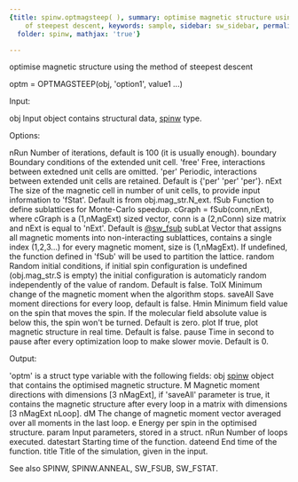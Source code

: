 ```yaml
---
{title: spinw.optmagsteep( ), summary: optimise magnetic structure using the method
    of steepest descent, keywords: sample, sidebar: sw_sidebar, permalink: spinw_optmagsteep.html,
  folder: spinw, mathjax: 'true'}

---
```

optimise magnetic structure using the method of steepest descent
 
optm = OPTMAGSTEEP(obj, 'option1', value1 ...)
 
 
Input:
 
obj             Input object contains structural data, [spinw](spinw.html) type.
 
Options:
 
nRun      Number of iterations, default is 100 (it is usually enough).
boundary  Boundary conditions of the extended unit cell.
              'free'  Free, interactions between extedned unit cells are
                      omitted.
              'per'   Periodic, interactions between extended unit cells
                      are retained.
          Default is {'per' 'per' 'per'}.
nExt      The size of the magnetic cell in number of unit cells, to
          provide input information to 'fStat'.
          Default is from obj.mag_str.N_ext.
fSub      Function to define sublattices for Monte-Carlo speedup.
          cGraph = fSub(conn,nExt), where cGraph is a (1,nMagExt) sized
          vector, conn is a (2,nConn) size matrix and nExt is equal to
          'nExt'. Default is <a href="matlab: doc [sw_fsub](sw_fsub.html)">@sw_fsub</a>
subLat    Vector that assigns all magnetic moments into non-interacting
          sublattices, contains a single index (1,2,3...) for every
          magnetic moment, size is (1,nMagExt). If undefined, the
          function defined in 'fSub' will be used to partition the
          lattice.
random    Random initial conditions, if initial spin configuration
          is undefined (obj.mag_str.S is empty) the initial configuration
          is automaticly random independently of the value of random.
          Default is false.
TolX      Minimum change of the magnetic moment when the algorithm stops.
saveAll   Save moment directions for every loop, default is false.
Hmin      Minimum field value on the spin that moves the spin. If the
          molecular field absolute value is below this, the spin won't be
          turned. Default is zero.
plot      If true, plot magnetic structure in real time. Default is false. 
pause     Time in second to pause after every optimization loop to make
          slower movie. Default is 0.
 
Output:
 
'optm' is a struct type variable with the following fields:
obj       [spinw](spinw.html) object that contains the optimised magnetic structure.
M         Magnetic moment directions with dimensions [3 nMagExt], if
          'saveAll' parameter is true, it contains the magnetic structure
          after every loop in a matrix with dimensions [3 nMagExt nLoop].
dM     	The change of magnetic moment vector averaged over all moments
          in the last loop.
e         Energy per spin in the optimised structure.
param     Input parameters, stored in a struct.
nRun      Number of loops executed.
datestart Starting time of the function.
dateend   End time of the function.
title     Title of the simulation, given in the input.
 
See also SPINW, SPINW.ANNEAL, SW_FSUB, SW_FSTAT.
 

